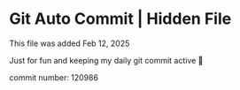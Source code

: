 # Git Auto Commit | Hidden File

This file was added Feb 12, 2025

Just for fun and keeping my daily git commit active 🤪

commit number: 120986
